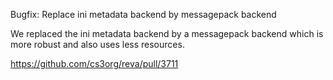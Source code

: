 Bugfix: Replace ini metadata backend by messagepack backend

We replaced the ini metadata backend by a messagepack backend which is more robust and also uses less resources.

https://github.com/cs3org/reva/pull/3711
